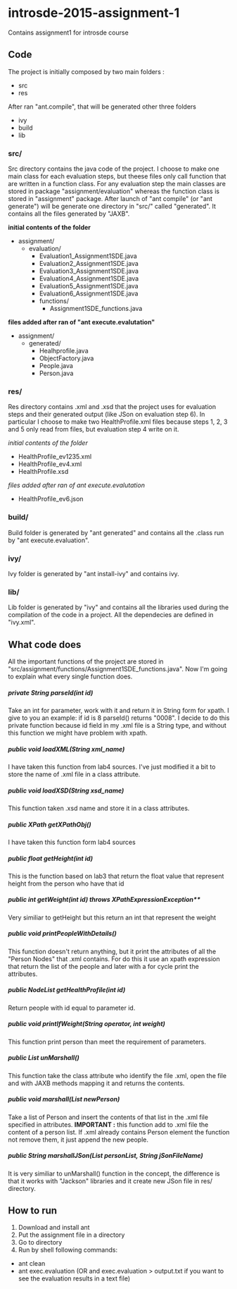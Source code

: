 # introsde-2015-assignment-1
Contains assignment1 for introsde course

## Code
The project is initially composed by two main folders :

* src
* res

After ran "ant.compile", that will be generated other three folders

* ivy
* build
* lib

### src/
Src directory contains the java code of the project.
I choose to make one main class for each evaluation steps, but theese files only call function that are written in a 
function class.
For any evaluation step the main classes are stored in package "assignment/evaluation" whereas the function class is
stored in "assignment" package.
After launch of "ant compile" (or "ant generate") will be generate one directory in "src/" called "generated". It 
contains all the files generated by "JAXB".


**initial contents of the folder**

* assignment/
  * evaluation/
      * Evaluation1_Assignment1SDE.java
      * Evaluation2_Assignment1SDE.java
      * Evaluation3_Assignment1SDE.java
      * Evaluation4_Assignment1SDE.java
      * Evaluation5_Assignment1SDE.java
      * Evaluation6_Assignment1SDE.java
      * functions/
        * Assignment1SDE_functions.java

**files added after ran of "ant execute.evalutation"**

* assignment/
  * generated/
    * Healhprofile.java
    * ObjectFactory.java
    * People.java
    * Person.java


### res/
Res directory contains .xml and .xsd that the project uses for evaluation steps and their generated output (like JSon on 
evaluation step 6). 
In particular I choose to make two HealthProfile.xml files because steps 1, 2, 3 and 5 only read from files, but
evaluation step 4 write on it.

*initial contents of the folder*

* HealthProfile_ev1235.xml
* HealthProfile_ev4.xml
* HealthProfile.xsd

*files added after ran of ant execute.evalutation*

* HealthProfile_ev6.json

### build/
Build folder is generated by "ant generated" and contains all the .class run by "ant execute.evaluation".

### ivy/
Ivy folder is generated by "ant install-ivy" and contains ivy.

### lib/
Lib folder is generated by "ivy" and contains all the libraries used during the compilation of the code in a project.
All the dependecies are defined in "ivy.xml".

## What code does

All the important functions of the project are stored in "src/assignment/functions/Assignment1SDE_functions.java".
Now I'm going to explain what every single function does.

##### private String parseId(int id)
Take an int for parameter, work with it and return it in String form for xpath. I give to you an example: if id is 8
parseId() returns "0008". I decide to do this private function because id field in my .xml file is a String type, and
without this function we might have problem with xpath.

##### public void loadXML(String xml_name)
I have taken this function from lab4 sources. I've just modified it a bit to store the name of .xml file in a class 
attribute.

##### public void loadXSD(String xsd_name)
This function taken .xsd name and store it in a class attributes.

##### public XPath getXPathObj()
I have taken this function form lab4 sources

##### public float getHeight(int id)
This is the function based on lab3 that return the float value that represent height from the person who have that id

##### public int getWeight(int id) throws XPathExpressionException**
Very similiar to getHeight but this return an int that represent the weight

##### public void printPeopleWithDetails()
This function doesn't return anything, but it print the attributes of all the "Person Nodes" that .xml contains. For
do this it use an xpath expression that return the list of the people and later with a for cycle print the attributes.

##### public NodeList getHealthProfile(int id)
Return people with id equal to parameter id.

##### public void printIfWeight(String operator, int weight)
This function print person than meet the requirement of parameters.

##### public List<Person> unMarshall()
This function take the class attribute who identify the file .xml, open the file and with JAXB methods mapping it 
and returns the contents.

##### public void marshall(List<Person> newPerson)
Take a list of Person and insert the contents of that list in the .xml file specified in attributes.
**IMPORTANT :** this function add to .xml file the content of a person list. If .xml already contains Person element 
the function not remove them, it just append the new people.

##### public String marshallJSon(List<Person> personList, String jSonFileName)
It is very similiar to unMarshall() function in the concept, the difference is that it works with "Jackson" libraries 
and it create new JSon file in res/ directory.

## How to run
1. Download and install ant
2. Put the assignment file in a directory
3. Go to directory
4. Run by shell following commands: 
  * ant clean
  * ant exec.evaluation (OR and exec.evaluation > output.txt if you want to see the evaluation results in a text file)
